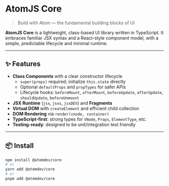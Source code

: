 # AtomJS Core

> Build with Atom — the fundamental building blocks of UI

**AtomJS Core** is a lightweight, class-based UI library written in TypeScript. It embraces familiar JSX syntax and a React-style component model, with a simple, predictable lifecycle and minimal runtime.

---

## ✨ Features

- **Class Components** with a clear constructor lifecycle
  - `super(props)` required; initialize `this.state` directly
  - Optional `defaultProps` and `propTypes` for safer APIs
  - Lifecycle hooks: `beforeMount`, `afterMount`, `beforeUpdate`, `afterUpdate`, `shouldUpdate`, `beforeUnmount`
- **JSX Runtime** (`jsx`, `jsxs`, `jsxDEV`) and **Fragments**
- **Virtual DOM** with `createElement` and efficient child collection
- **DOM Rendering** via `render(vnode, container)`
- **TypeScript-first**: strong types for `VNode`, `Props`, `ElementType`, etc.
- **Testing-ready**: designed to be unit/integration test friendly

---

## 📦 Install

```bash
npm install @atomdev/core
# or
yarn add @atomdev/core
# or
pnpm add @atomdev/core
```
